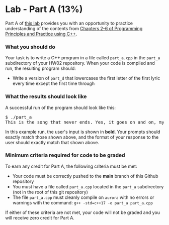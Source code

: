 # Lab - Part A (13%)

Part A of [this lab](../README.md) provides you with an opportunity to practice understanding of the contents from [Chapters 2-6 of Programming Principles and Practice using C++][textbook].

### What you should do

Your task is to write a C++ program in a file called `part_a.cpp` in the `part_a` subdirectory of your HW02 repository. When your code is compiled and run, the resulting program should:
* Write a version of `part_d` that lowercases the first letter of the first lyric every time except the first time through


### What the results should look like

A successful run of the program should look like this:
<pre>$ ./part_a
This is the song that never ends. Yes, it goes on and on, my friends. Some people started singing it not knowing what it was, and they'll continue singing it forever just because this is the song that never ends. Yes, it goes on and on, my friends. Some people started singing it not knowing what it was, and they'll continue singing it forever just because this is the song that never ends. Yes, it goes on and on, my friends. Some people started singing it not knowing what it was, and they'll continue singing it forever just because this is the song that never ends. Yes, it goes on and on, my friends. Some people started singing it not knowing what it was, and they'll continue singing it forever just because this is the song that never ends. Yes, it goes on and on, my friends. Some people started singing it not knowing what it was, and they'll continue singing it forever just because this is the song that never ends. Yes, it goes on and on, my friends. Some people started singing it not knowing what it was, and they'll continue singing it forever just because this is the song that never ends. Yes, it goes on and on, my friends. Some people started singing it not knowing what it was, and they'll continue singing it forever just because this is the song that never ends. Yes, it goes on and on, my friends. Some people started singing it not knowing what it was, and they'll continue singing it forever just because this is the song that never ends. Yes, it goes on and on, my friends. Some people started singing it not knowing what it was, and they'll continue singing it forever just because this is the song that never ends. Yes, it goes on and on, my friends. Some people started singing it not knowing what it was, and they'll continue singing it forever just because this is the song that never ends. Yes, it goes on and on, my friends. Some people started singing it not knowing what it was, and they'll continue singing it forever just because this is the song that never ends. Yes, it goes on and on, my friends. Some people started singing it not knowing what it was, and they'll continue singing it forever just because this 
</pre>

In this example run, the user's input is shown in **bold**.
Your prompts should exactly match those shown above, and the format of your response to the user should exactly match that shown above.


### Minimum criteria required for code to be graded

To earn any credit for Part A, the following criteria must be met:
* Your code must be correctly pushed to the **main** branch of this Github repository
* You must have a file called `part_a.cpp` located in the `part_a` subdirectory (not in the root of this git repository)
* The file `part_a.cpp` must cleanly compile on `aurora` with no errors or warnings with the command: `g++ -std=c++17 -o part_a part_a.cpp`


If either of these criteria are not met, your code will not be graded and you will receive zero credit for Part A.



[textbook]: https://learning.oreilly.com/library/view/programming-principles-and/9780133796759/ch06.xhtml#ch06

